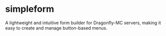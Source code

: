 # simpleform
A lightweight and intuitive form builder for Dragonfly-MC servers, making it easy to create and manage button-based menus.
